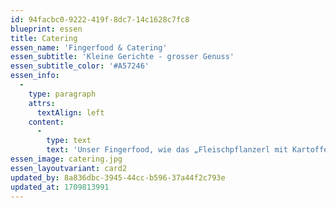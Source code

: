 ```yaml
---
id: 94facbc0-9222-419f-8dc7-14c1628c7fc8
blueprint: essen
title: Catering
essen_name: 'Fingerfood & Catering'
essen_subtitle: 'Kleine Gerichte - grosser Genuss'
essen_subtitle_color: '#A57246'
essen_info:
  -
    type: paragraph
    attrs:
      textAlign: left
    content:
      -
        type: text
        text: 'Unser Fingerfood, wie das „Fleischpflanzerl mit Kartoffelsalat im Glas“ oder „Leinerbauern´s Minipizza“, eignet sich ideal für Veranstaltungen und Catering. Jedes mundgerechte Häppchen ist ein Fest für den Gaumen, vereint handwerkliche Raffinesse und den unverwechselbaren Geschmack unserer Küche. Ob mit Fleisch, vegetarisch oder vegan - Bereichern Sie Ihre Veranstaltung mit unseren kleinen, traditionell bayerischen Miniaturvarianten.'
essen_image: catering.jpg
essen_layoutvariant: card2
updated_by: 8a836dbc-3945-44cc-b596-37a44f2c793e
updated_at: 1709813991
---
```

